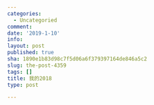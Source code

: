 ```yaml
---
categories:
  - Uncategoried
comment: 
date: '2019-1-10'
info: 
layout: post
published: true
sha: 1890e1b83d98c7f5d06a6f379397164de846a5c2
slug: the-post-4359
tags: []
title: 我的2018
type: post

---
```


